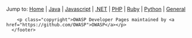 
<div id="footer_wrap" class="outer">
      <footer class="inner">
              <p class="copyright">
            Jump to:  
            <a href="{{ site.baseurl }}/">Home</a> | 
            <a href="{{ site.baseurl }}/java/">Java</a> | <a href="{{ site.baseurl }}/javascript/">Javascript</a> | <a href="{{ site.baseurl }}/dotnet/">.NET</a> | 
            <a href="{{ site.baseurl }}/php/">PHP</a> | <a href="{{ site.baseurl }}/ruby/">Ruby</a> | <a href="{{ site.baseurl }}/python/">Python</a> | 
            <a href="{{ site.baseurl }}/general/">General</a>
          </p>

        <p class="copyright">OWASP Developer Pages maintained by <a href="https://github.com/OWASP">OWASP</a></p>
      </footer>
</div>

